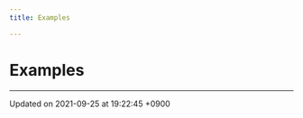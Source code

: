 ```yaml
---
title: Examples

---
```


# Examples







-------------------------------

Updated on 2021-09-25 at 19:22:45 +0900
